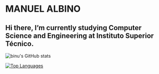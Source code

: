 # MANUEL ALBINO
## Hi there, I’m currently studying Computer Science and Engineering at Instituto Superior Técnico.



![binu's GitHub stats](https://github-readme-stats.vercel.app/api?username=bin0o&show_icons=true&include_all_commits=true&count_private=true&theme=dark)


[![Top Languages](https://github-readme-stats.vercel.app/api/top-langs/?username=bin0o&layout=compact&theme=tokyonight&langs_count=8)](https://github.com/anuraghazra/github-readme-stats)
